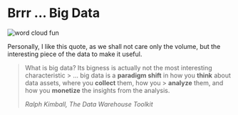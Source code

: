 Brrr ... Big Data
========================================================
![word cloud fun](http://mjliu.com/bigdata/wordcloud.png)


Personally, I like this quote, as we shall not care only the volume, but the interesting piece of the data to make it useful.

> What is big data? Its bigness is actually not the most interesting characteristic > ... big data is a **paradigm shift**
> in how you **think** about data assets, where you **collect** them, how you > **analyze** them,
> and how you **monetize** the insights from the analysis.
>
> _Ralph Kimball, The Data Warehouse Toolkit_
